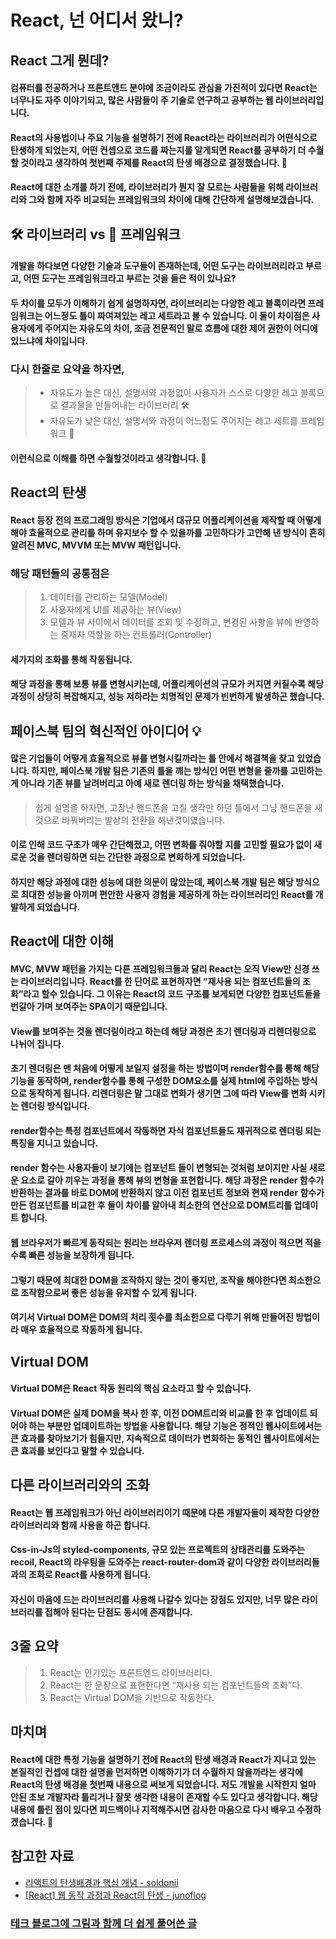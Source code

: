 # React, 넌 어디서 왔니?

## React 그게 뭔데?

#### 컴퓨터를 전공하거나 프론트엔드 분야에 조금이라도 관심을 가진적이 있다면 React는 너무나도 자주 이야기되고, 많은 사람들이 주 기술로 연구하고 공부하는 **웹 라이브러리**입니다.

#### React의 사용법이나 주요 기능을 설명하기 전에 React라는 라이브러리가 어떤식으로 탄생하게 되었는지, 어떤 컨셉으로 코드를 짜는지를 알게되면 React를 공부하기 더 수월할 것이라고 생각하여 첫번째 주제를 React의 탄생 배경으로 결정했습니다. 🥳

#### React에 대한 소개를 하기 전에, 라이브러리가 뭔지 잘 모르는 사람들을 위해 라이브러리와 그와 함께 자주 비교되는 프레임워크의 차이에 대해 간단하게 설명해보겠습니다.

## 🛠 라이브러리 vs 🧩 프레임워크

#### 개발을 하다보면 다양한 기술과 도구들이 존재하는데, 어떤 도구는 라이브러리라고 부르고, 어떤 도구는 프레임워크라고 부르는 것을 들은 적이 있나요?

#### 두 차이를 모두가 이해하기 쉽게 설명하자면, **라이브러리는 다양한 레고 블록**이라면 프레임워크는 어느정도 틀이 짜여져있는 레고 세트라고 볼 수 있습니다. 이 둘이 차이점은 사용자에게 주어지는 자유도의 차이, 조금 전문적인 말로 흐름에 대한 제어 권한이 어디에 있느냐에 차이입니다.

### 다시 한줄로 요약을 하자면,

> - 자유도가 높은 대신, 설명서와 과정없이 사용자가 스스로 다양한 레고 블록으로 결과물을 만들어내는 라이브러리 🛠
> - 자유도가 낮은 대신, 설명서와 과정이 어느정도 주어지는 레고 세트를 프레임워크 🧩

#### 이런식으로 이해를 하면 수월할것이라고 생각합니다. 🤔

## React의 탄생

#### React 등장 전의 프로그래밍 방식은 기업에서 대규모 어플리케이션을 제작할 때 어떻게 해야 효율적으로 관리를 하며 유지보수 할 수 있을까를 고민하다가 고안해 낸 방식이 흔히 알려진 MVC, MVVM 또는 MVW 패턴입니다.

### 해당 패턴들의 공통점은

> 1. 데이터를 관리하는 모델(Model)
> 2. 사용자에게 UI를 제공하는 뷰(View)
> 3. 모델과 뷰 사이에서 데이터를 조회 및 수정하고, 변경된 사항을 뷰에 반영하는 중재자 역할을 하는 컨트롤러(Controller)

#### 세가지의 조화를 통해 작동됩니다.

#### 해당 과정을 통해 보통 뷰를 변형시키는데, 어플리케이션의 규모가 커지면 커질수록 해당 과정이 상당히 복잡해지고, 성능 저하라는 치명적인 문제가 빈번하게 발생하곤 했습니다.

## 페이스북 팀의 혁신적인 아이디어 💡

#### 많은 기업들이 어떻게 효율적으로 뷰를 변형시킬까라는 틀 안에서 해결책을 찾고 있었습니다. 하지만, 페이스북 개발 팀은 기존의 틀을 깨는 방식인 어떤 변형을 줄까를 고민하는게 아니라 기존 뷰를 날려버리고 아예 새로 렌더링 하는 방식을 채택했습니다.

> 쉽게 설명을 하자면, 고장난 핸드폰을 고칠 생각만 하던 틀에서 그냥 핸드폰을 새것으로 바꿔버리는 발상의 전환을 해낸것이였습니다.

#### 이로 인해 코드 구조가 매우 간단해졌고, 어떤 변화를 줘야할 지를 고민할 필요가 없이 새로운 것을 렌더링하면 되는 간단한 과정으로 변화하게 되었습니다.

#### 하지만 해당 과정에 대한 성능에 대한 의문이 많았는데, 페이스북 개발 팀은 해당 방식으로 최대한 성능을 아끼며 편안한 사용자 경험을 제공하게 하는 라이브러리인 React를 개발하게 되었습니다.

## React에 대한 이해

#### MVC, MVW 패턴을 가지는 다른 프레임워크들과 달리 React는 오직 View만 신경 쓰는 라이브러리입니다. React를 한 단어로 표현하자면 “재사용 되는 컴포넌트들의 조화”라고 할수 있습니다. 그 이유는 React의 코드 구조를 보게되면 다양한 컴포넌트들을 번갈아 가며 보여주는 SPA이기 때문입니다.

#### View를 보여주는 것을 렌더링이라고 하는데 해당 과정은 초기 렌더링과 리렌더링으로 나뉘어 집니다.

#### 초기 렌더링은 맨 처음에 어떻게 보일지 설정을 하는 방법이며 render함수를 통해 해당 기능을 동작하며, render함수를 통해 구성한 DOM요소를 실제 html에 주입하는 방식으로 동작하게 됩니다. 리렌더링은 말 그대로 변화가 생기면 그에 따라 View를 변화 시키는 렌더링 방식입니다.

#### render함수는 특정 컴포넌트에서 작동하면 자식 컴포넌트들도 재귀적으로 렌더링 되는 특징을 지니고 있습니다.

#### render 함수는 사용자들이 보기에는 컴포넌트 들이 변형되는 것처럼 보이지만 사실 새로운 요소로 갈아 끼우는 과정을 통해 뷰의 변형을 표현합니다. 해당 과정은 render 함수가 반환하는 결과를 바로 DOM에 반환하지 않고 이전 컴포넌트 정보와 현재 render 함수가 만든 컴포넌트를 비교한 후 둘이 차이를 알아내 최소한의 연산으로 DOM트리를 업데이트 합니다.

#### 웹 브라우저가 빠르게 동작되는 원리는 브라우저 렌더링 프로세스의 과정이 적으면 적을수록 빠른 성능을 보장하게 됩니다.

#### 그렇기 때문에 최대한 DOM을 조작하지 않는 것이 좋지만, 조작을 해야한다면 최소한으로 조작함으로써 좋은 성능을 유지할 수 있게 됩니다.

#### 여기서 Virtual DOM은 DOM의 처리 횟수를 최소한으로 다루기 위해 만들어진 방법이라 매우 효율적으로 작동하게 됩니다.

## Virtual DOM

#### Virtual DOM은 React 작동 원리의 핵심 요소라고 할 수 있습니다.

#### Virtual DOM은 실제 DOM을 복사 한 후, 이전 DOM트리와 비교를 한 후 업데이트 되어야 하는 부분만 업데이트하는 방법을 사용합니다. 해당 기능은 정적인 웹사이트에서는 큰 효과를 찾아보기가 힘들지만, 지속적으로 데이터가 변화하는 동적인 웹사이트에서는 큰 효과를 보인다고 말할 수 있습니다.

## 다른 라이브러리와의 조화

#### React는 웹 프레임워크가 아닌 라이브러리이기 때문에 다른 개발자들이 제작한 다양한 라이브러리와 함께 사용을 하곤 합니다.

#### Css-in-Js의 styled-components, 규모 있는 프로젝트의 상태관리를 도와주는 recoil, React의 라우팅을 도와주는 react-router-dom과 같이 다양한 라이브러리들과의 조화로 React를 사용하게 됩니다.

#### 자신이 마음에 드는 라이브러리를 사용해 나갈수 있다는 장점도 있지만, 너무 많은 라이브러리를 접해야 된다는 단점도 동시에 존재합니다.

## 3줄 요약

> 1. React는 인기있는 프론트엔드 라이브러리다.
> 2. React는 한 문장으로 표현한다면 “재사용 되는 컴포넌트들의 조화”다.
> 3. React는 Virtual DOM을 기반으로 작동한다.

## 마치며

#### React에 대한 특정 기능을 설명하기 전에 React의 탄생 배경과 React가 지니고 있는 본질적인 컨셉에 대한 설명을 먼저하면 이해하기가 더 수월하지 않을까라는 생각에 React의 탄생 배경을 첫번째 내용으로 써보게 되었습니다. 저도 개발을 시작한지 얼마 안된 초보 개발자라 틀리거나 잘못 생각한 내용이 존재할 수도 있다고 생각합니다. 해당 내용에 틀린 점이 있다면 피드백이나 지적해주시면 감사한 마음으로 다시 배우고 수정하겠습니다. 🙏

## 참고한 자료

- [리액트의 탄생배경과 핵심 개념 - soldonii](https://soldonii.tistory.com/100)
- [[React] 웹 동작 과정과 React의 탄생 - junoflog](https://velog.io/@juno7803/React%EA%B0%80-%ED%83%9C%EC%96%B4%EB%82%9C-%EB%B0%B0%EA%B2%BD)

### [테크 블로그에 그림과 함께 더 쉽게 풀어쓴 글](https://velog.io/@tnehd1998/React-%EB%84%8C-%EC%96%B4%EB%94%94%EC%84%9C-%EC%99%94%EB%8B%88)
